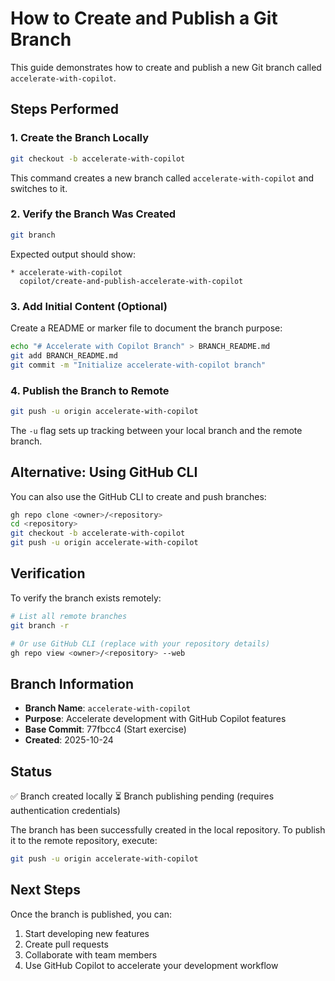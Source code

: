 # How to Create and Publish a Git Branch

This guide demonstrates how to create and publish a new Git branch called `accelerate-with-copilot`.

## Steps Performed

### 1. Create the Branch Locally
```bash
git checkout -b accelerate-with-copilot
```

This command creates a new branch called `accelerate-with-copilot` and switches to it.

### 2. Verify the Branch Was Created
```bash
git branch
```

Expected output should show:
```
* accelerate-with-copilot
  copilot/create-and-publish-accelerate-with-copilot
```

### 3. Add Initial Content (Optional)
Create a README or marker file to document the branch purpose:
```bash
echo "# Accelerate with Copilot Branch" > BRANCH_README.md
git add BRANCH_README.md
git commit -m "Initialize accelerate-with-copilot branch"
```

### 4. Publish the Branch to Remote
```bash
git push -u origin accelerate-with-copilot
```

The `-u` flag sets up tracking between your local branch and the remote branch.

## Alternative: Using GitHub CLI

You can also use the GitHub CLI to create and push branches:

```bash
gh repo clone <owner>/<repository>
cd <repository>
git checkout -b accelerate-with-copilot
git push -u origin accelerate-with-copilot
```

## Verification

To verify the branch exists remotely:

```bash
# List all remote branches
git branch -r

# Or use GitHub CLI (replace with your repository details)
gh repo view <owner>/<repository> --web
```

## Branch Information

- **Branch Name**: `accelerate-with-copilot`
- **Purpose**: Accelerate development with GitHub Copilot features
- **Base Commit**: 77fbcc4 (Start exercise)
- **Created**: 2025-10-24

## Status

✅ Branch created locally
⏳ Branch publishing pending (requires authentication credentials)

The branch has been successfully created in the local repository. To publish it to the remote repository, execute:

```bash
git push -u origin accelerate-with-copilot
```

## Next Steps

Once the branch is published, you can:
1. Start developing new features
2. Create pull requests
3. Collaborate with team members
4. Use GitHub Copilot to accelerate your development workflow
